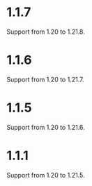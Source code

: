 # 1.1.7
Support from 1.20 to 1.21.8.

# 1.1.6
Support from 1.20 to 1.21.7.

# 1.1.5
Support from 1.20 to 1.21.6.

# 1.1.1
Support from 1.20 to 1.21.5.